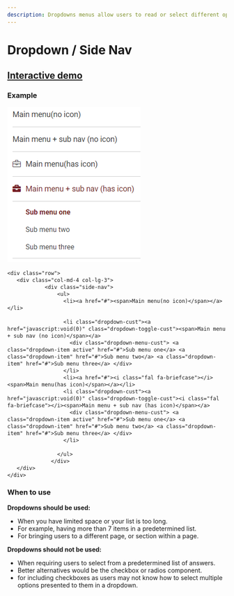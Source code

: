 ```yaml
---
description: Dropdowns menus allow users to read or select different options.
---
```


# Dropdown / Side Nav

## [Interactive demo](http://cloud.crimsonlogic.com/2021/website/jds/v1/components.html#dropdown-wrapper)

### Example

![](../.gitbook/assets/image%20%2867%29.png)

```text
<div class="row">
   <div class="col-md-4 col-lg-3">
            <div class="side-nav">
                <ul>
                  <li><a href="#"><span>Main menu(no icon)</span></a></li>
                 
                  <li class="dropdown-cust"><a href="javascript:void(0)" class="dropdown-toggle-cust"><span>Main menu + sub nav (no icon)</span></a>
                    <div class="dropdown-menu-cust"> <a class="dropdown-item active" href="#">Sub menu one</a> <a class="dropdown-item" href="#">Sub menu two</a> <a class="dropdown-item" href="#">Sub menu three</a> </div>
                  </li>
				  <li><a href="#"><i class="fal fa-briefcase"></i><span>Main menu(has icon)</span></a></li>
                  <li class="dropdown-cust"><a href="javascript:void(0)" class="dropdown-toggle-cust"><i class="fal fa-briefcase"></i><span>Main menu + sub nav (has icon)</span></a>
                    <div class="dropdown-menu-cust"> <a class="dropdown-item active" href="#">Sub menu one</a> <a class="dropdown-item" href="#">Sub menu two</a> <a class="dropdown-item" href="#">Sub menu three</a> </div>
                  </li>
            
                </ul>
              </div>
   </div>
</div>
```

### When to use

**Dropdowns should be used:**

* When you have limited space or your list is too long.
* For example, having more than 7 items in a predetermined list.
* For bringing users to a different page, or section within a page.

**Dropdowns should not be used:**

* When requiring users to select from a predetermined list of answers.
* Better alternatives would be the checkbox or radios component.
* for including checkboxes as users may not know how to select multiple options presented to them in a dropdown.

